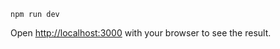 ```
npm run dev
```

Open [http://localhost:3000](http://localhost:3000) with your browser to see the result.
